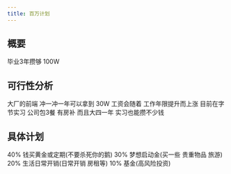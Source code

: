 ```yaml
---
title: 百万计划
---
```


## 概要

毕业3年攒够 100W

## 可行性分析

大厂的前端 冲一冲一年可以拿到 30W
工资会随着 工作年限提升而上涨
目前在字节实习 公司包3餐 有房补
而且大四一年 实习也能攒不少钱

## 具体计划 

40% 钱买黄金或定期(不要杀死你的鹅)
30% 梦想启动金(买一些 贵重物品 旅游)
20% 生活日常开销(日常开销 房租等)
10% 基金(高风险投资)

